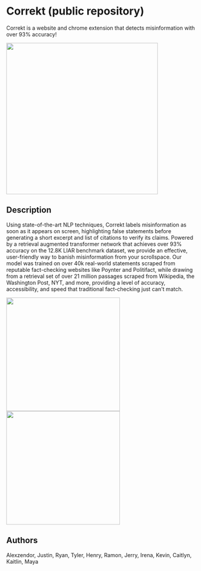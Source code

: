 

# Correkt (public repository)
Correkt is a website and chrome extension that detects misinformation with over 93% accuracy! 

<img src="https://github.com/Ramon-W/correkt-public/blob/main/feed.gif" data-canonical-src="https://github.com/Ramon-W/correkt-public/blob/main/feed.gif" width="400" />

## Description
Using state-of-the-art NLP techniques, Correkt labels misinformation as soon as it appears on screen, highlighting false statements before generating a short excerpt and list of citations to verify its claims. Powered by a retrieval augmented transformer network that achieves over 93% accuracy on the 12.8K LIAR benchmark dataset, we provide an effective, user-friendly way to banish misinformation from your scrollspace. Our model was trained on over 40k real-world statements scraped from reputable fact-checking websites like Poynter and Politifact, while drawing from a retrieval set of over 21 million passages scraped from Wikipedia, the Washington Post, NYT, and more, providing a level of accuracy, accessibility, and speed that traditional fact-checking just can't match. 

<img src="https://github.com/Ramon-W/correkt-public/blob/main/settings.gif" data-canonical-src="https://github.com/Ramon-W/correkt-public/blob/main/settings.gif" width="300" style="display:inline-block;" /><img src="https://github.com/Ramon-W/correkt-public/blob/main/options.gif" data-canonical-src="https://github.com/Ramon-W/correkt-public/blob/main/options.gif" width="300" style="display:inline-block;" />

## Authors
Alexzendor, Justin, Ryan, Tyler, Henry, Ramon, Jerry, Irena, Kevin, Caitlyn, Kaitlin, Maya

